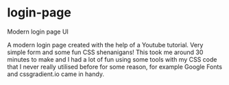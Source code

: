 # login-page
Modern login page UI

A modern login page created with the help of a Youtube tutorial. Very simple form and some fun CSS shenanigans!
This took me around 30 minutes to make and I had a lot of fun using some tools with my CSS code that I never really utilised before for some reason, for example Google Fonts and cssgradient.io came in handy.
